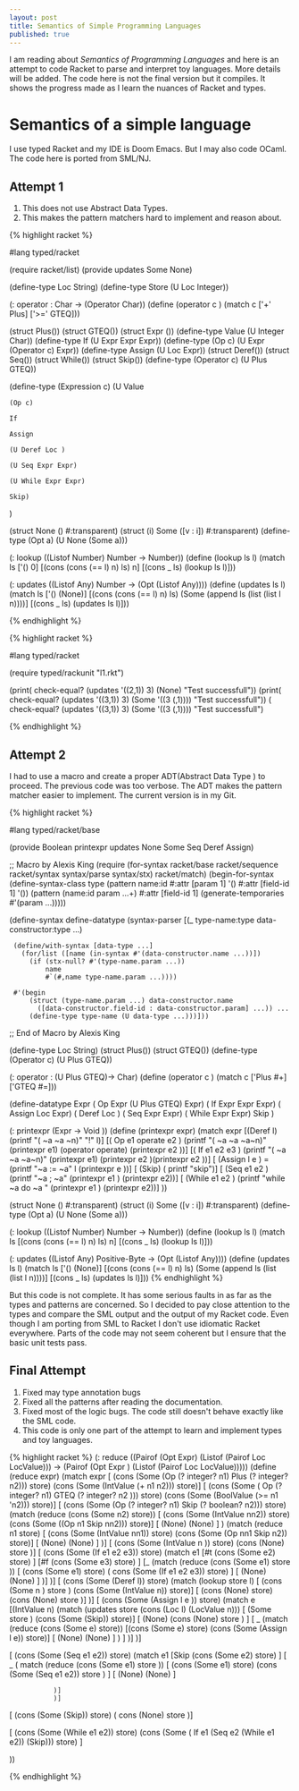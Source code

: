 ```yaml
---
layout: post
title: Semantics of Simple Programming Languages
published: true
---
```

I am reading about _Semantics of Programming Languages_ and here is an attempt to code Racket
to parse and interpret toy languages. More details will be added.
The code here is not the final version but it compiles. It shows the progress made as I learn the nuances of
Racket and types.

# Semantics of a simple language

I use typed Racket and my IDE is Doom Emacs. But I may also code OCaml. The code here is ported from SML/NJ.

## Attempt 1

1. This does not use Abstract Data Types.
2. This makes the pattern matchers hard to implement and reason about.

{% highlight racket %}

#lang typed/racket


(require racket/list)
(provide updates Some None)

(define-type Loc String)
(define-type Store (U Loc Integer))

(: operator : Char -> (Operator Char))
(define (operator c )
  (match c
     ['+' Plus]
     ['>=' GTEQ]))

(struct Plus())
(struct GTEQ())
(struct Expr ())
(define-type Value (U Integer Char))
(define-type If (U Expr Expr Expr))
(define-type (Op c) (U Expr (Operator c) Expr))
(define-type Assign (U Loc Expr))
(struct Deref())
(struct Seq())
(struct While())
(struct Skip())
(define-type (Operator c) (U Plus GTEQ))

(define-type (Expression c)
 (U Value

    (Op c)

    If

    Assign

    (U Deref Loc )

    (U Seq Expr Expr)

    (U While Expr Expr)

    Skip)
  )

(struct None ()
    #:transparent)
(struct (i) Some ([v : i])
    #:transparent)
(define-type (Opt a) (U None (Some a)))

(: lookup  ((Listof Number)  Number -> Number))
(define (lookup ls l)
  (match ls
    ['()  0]
    [(cons (cons (== l) n) ls) n]
    [(cons _ ls) (lookup ls l)]))


(: updates ((Listof Any) Number ->
                                 (Opt (Listof Any))))
(define (updates ls l)
  (match ls
    ['()   (None)]
    [(cons (cons (== l) n) ls) (Some (append ls (list (list l n))))]
    [(cons _ ls) (updates ls l)]))

{% endhighlight %} 


{% highlight racket %} 

#lang typed/racket

(require typed/rackunit "l1.rkt")


 (print( check-equal? (updates '((2,1)) 3) (None) "Test successfull"))
 (print( check-equal? (updates '((3,1)) 3) (Some '((3 (,1)))) "Test successfull"))
 ( check-equal? (updates '((3,1)) 3) (Some '((3 (,1)))) "Test successfull")

{% endhighlight %} 

## Attempt 2
I had to use a macro and create a proper ADT(Abstract Data Type ) to proceed. The previous
code was too verbose. The ADT makes the pattern matcher easier to implement.
The current version is in my Git.



{% highlight racket %}

#lang typed/racket/base

(provide Boolean printexpr updates None Some Seq Deref Assign)

;;  Macro by Alexis King 
 (require (for-syntax racket/base
                     racket/sequence
                     racket/syntax
                     syntax/parse
                     syntax/stx)
         racket/match)
(begin-for-syntax
  (define-syntax-class type
    (pattern name:id
             #:attr [param 1] '()
             #:attr [field-id 1] '())
    (pattern (name:id param ...+)
             #:attr [field-id 1] (generate-temporaries #'(param ...)))))

(define-syntax define-datatype
  (syntax-parser
    [(_ type-name:type data-constructor:type ...)

     (define/with-syntax [data-type ...]
       (for/list ([name (in-syntax #'(data-constructor.name ...))])
         (if (stx-null? #'(type-name.param ...))
             name
             #`(#,name type-name.param ...))))

     #'(begin
         (struct (type-name.param ...) data-constructor.name
           ([data-constructor.field-id : data-constructor.param] ...)) ...
         (define-type type-name (U data-type ...)))]))
;;  End of Macro by Alexis King 

(define-type Loc String)
(struct Plus())
(struct GTEQ())
(define-type (Operator c) (U Plus GTEQ))

(: operator : (U Plus GTEQ)->  Char)
(define (operator c )
  (match c
    ['Plus #\+]
    ['GTEQ #\=]))

(define-datatype Expr
  ( Op  Expr (U Plus GTEQ) Expr)
  ( If  Expr Expr Expr)
  ( Assign  Loc Expr)
  ( Deref Loc )
  ( Seq Expr Expr)
  ( While Expr Expr)
    Skip
)


(: printexpr (Expr -> Void ))
(define (printexpr expr)
  (match expr
    [(Deref l)  (printf "( ~a ~a ~n)" "!"  l)]
    [( Op e1 operate e2  )
            (printf "( ~a ~a ~a~n)"  (printexpr e1)  (operator operate)
            (printexpr e2 ))]
    [( If e1 e2 e3  )
            (printf "( ~a ~a ~a~n)"  (printexpr e1)  (printexpr e2 )(printexpr e2 ))]
    [ (Assign l e ) =  (printf "~a := ~a" l (printexpr e ))]
    [ (Skip) ( printf "skip")]
    [ (Seq e1 e2 )   (printf "~a ;  ~a" (printexpr e1 )
                                      (printexpr e2))]
    [ (While  e1 e2 ) (printf  "while ~a do ~a " (printexpr e1 )
                                          (printexpr e2))]
  ))

(struct None ()
    #:transparent)
(struct (i) Some ([v : i])
    #:transparent)
(define-type (Opt a) (U None (Some a)))

(: lookup  ((Listof Number)  Number -> Number))
(define (lookup ls l)
  (match ls
    [(cons (cons (== l) n) ls) n]
    [(cons _ ls) (lookup ls l)]))


(: updates ((Listof Any) Positive-Byte ->
                                 (Opt (Listof Any))))
(define (updates ls l)
  (match ls
    ['()   (None)]
    [(cons (cons (== l) n) ls) (Some (append ls (list (list l n))))]
    [(cons _ ls) (updates ls l)]))
{% endhighlight %} 

But this code is not complete. It has some serious faults in as far as the types and patterns are
concerned. So I decided to pay close attention to the types and compare the SML output and the
output of my Racket code.
Even though I am porting from SML to Racket I don't use idiomatic Racket everywhere. Parts of
the code may not seem coherent but I ensure that the basic unit tests pass.

## Final Attempt

1. Fixed may type annotation bugs
2. Fixed all the patterns after reading the documentation.
3. Fixed most of the logic bugs. The code still doesn't behave exactly like the SML
   code.
4. This code is only one part of the attempt to learn and implement types and toy languages.
   
{% highlight racket %}
(: reduce ((Pairof (Opt Expr)  (Listof (Pairof Loc LocValue))) ->
                      (Pairof (Opt Expr ) (Listof  (Pairof Loc LocValue)))))
(define (reduce expr)
  (match expr
    [  (cons (Some  (Op  (? integer? n1) Plus (? integer? n2)))
             store)
       (cons (Some  (IntValue (+ n1  n2))) store)]
    [  (cons (Some ( Op  (? integer? n1) GTEQ (? integer? n2 ))) store)
       (cons (Some  (BoolValue (>=  n1  'n2))) store)]
    [  (cons (Some (Op  (? integer? n1) Skip (? boolean? n2))) store)
             (match  (reduce (cons (Some n2) store))
               [ (cons (Some  (IntValue nn2)) store)  (cons (Some ((Op n1 Skip nn2))) store)]
               [ (None)  (None) ]
               )
             (match  (reduce  n1 store)
               [ (cons (Some   (IntValue nn1)) store)  (cons (Some (Op nn1 Skip n2)) store)]
               [ (None)  (None) ]
               )]
    [ (cons (Some (IntValue n )) store) (cons (None) store )]
    [ (cons (Some (If e1 e2 e3)) store)
             (match e1
               [#t  (cons (Some e2) store)  ]
               [#f  (cons (Some e3) store) ]
               [_   (match (reduce (cons (Some e1) store ))
                     [ (cons (Some e1) store) ( cons (Some (If e1 e2 e3)) store) ]
                     [ (None)  (None) ]
               )]
     )]
    [ (cons (Some (Deref l)) store)
             (match (lookup  store l)
               [ (cons (Some n ) store )  (cons (Some  (IntValue n)) store)]
               [ (cons (None) store)  (cons (None) store )]
     )]
    [ (cons (Some (Assign l e )) store)
             (match e
               [(IntValue n)
                (match (updates store (cons (Loc l) (LocValue n)))
                [ (Some store ) (cons  (Some (Skip))  store)]
                [ (None)  (cons (None) store ) ]
                [ _  (match (reduce (cons (Some e) store))
                        [(cons (Some  e) store)  (cons (Some (Assign l e)) store)]
                        [ (None)  (None) ]
                     )
                ]
               )]
               )]

   [  (cons (Some (Seq e1 e2))  store)
            (match e1
              [Skip  (cons (Some  e2) store) ]
              [ _  ( match (reduce (cons (Some e1) store ))
                    [  (cons (Some  e1) store)
                       (cons (Some  (Seq  e1 e2))  store ) ]
                    [ (None)  (None) ]

               )]
               )]
   [ (cons (Some (Skip))  store) ( cons (None) store )]

   [ (cons (Some (While e1 e2)) store)
     (cons (Some  ( If e1 (Seq e2 (While e1 e2)) (Skip))) store)  ]

))


{% endhighlight %} 

